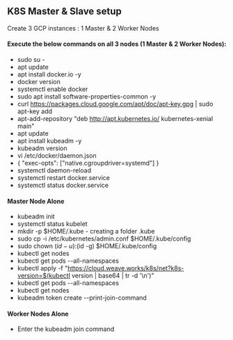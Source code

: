 ## K8S Master & Slave setup
Create 3 GCP instances : 1 Master & 2 Worker Nodes

#### Execute the below commands on all 3 nodes (1 Master & 2 Worker Nodes):
- sudo su -
- apt update
- apt install docker.io -y
- docker version
- systemctl enable docker
- sudo apt install software-properties-common -y
- curl https://packages.cloud.google.com/apt/doc/apt-key.gpg | sudo apt-key add
- apt-add-repository "deb http://apt.kubernetes.io/ kubernetes-xenial main"
- apt update
- apt install kubeadm -y
- kubeadm version
- vi /etc/docker/daemon.json
- {
    "exec-opts": ["native.cgroupdriver=systemd"]
   }
- systemctl daemon-reload
- systemctl restart docker.service
- systemctl status docker.service

#### Master Node Alone
- kubeadm init
- systemctl status kubelet
- mkdir -p $HOME/.kube - creating a folder .kube 
- sudo cp -i /etc/kubernetes/admin.conf $HOME/.kube/config
- sudo chown $(id -u):$(id -g) $HOME/.kube/config
- kubectl get nodes
- kubectl get pods --all-namespaces
- kubectl apply -f "https://cloud.weave.works/k8s/net?k8s-version=$(kubectl version | base64 | tr -d '\n')"
- kubectl get pods --all-namespaces
- kubectl get nodes
- kubeadm token create --print-join-command

#### Worker Nodes Alone
- Enter the kubeadm join command

